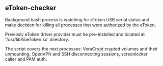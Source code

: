 ## eToken-checker

Background bash process is watching for eToken USB serial status and make decision
for killing all processes that were authorized by the eToken.

Previosly eToken driver provider must be pre-installed and located at '/usr/lib/libeToken.so' directory. 

The script covers the next processes: VeraCrypt crypted volumes and their unmounting, OpenVPN and SSH disconnecting sessions, screenlocker caller and PAM auth.

